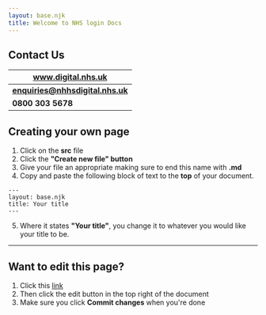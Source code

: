 ```yaml
---
layout: base.njk
title: Welcome to NHS login Docs
---
```


 ## Contact Us
 
|**www.digital.nhs.uk**           |
|---------------------------------|
| **enquiries@nhhsdigital.nhs.uk**|
| **0800 303 5678**               |

## Creating your own page

1. Click on the **src** file
2. Click the **"Create new file" button** 
3. Give your file an appropriate making sure to end this name with **.md**
4. Copy and paste the following block of text to the **top** of your document. 
```
---
layout: base.njk
title: Your title
---

```
5. Where it states **"Your title"**, you change it to whatever you would like your title to be.


***
## Want to edit this page?
1. Click this [link](https://github.com/faithmawi/nhs-dev-docs/blob/master/src/index.md) 
2. Then click the edit button in the top right of the document
3. Make sure you click **Commit changes** when you're done